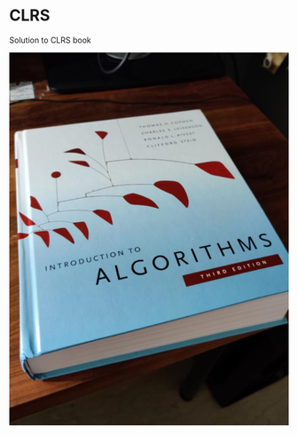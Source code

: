 # CLRS

Solution to CLRS book

<img src="https://github.com/regalk13/CLRS/blob/main/Assets/CLRS-book.jpg?raw=true" />
